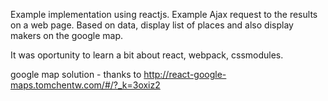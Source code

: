 Example implementation using reactjs.
Example Ajax request to the results on a web page. Based on data, display list of places and also display makers on the google map.

It was oportunity to learn a bit about react, webpack, cssmodules.

google map solution - thanks to http://react-google-maps.tomchentw.com/#/?_k=3oxiz2
